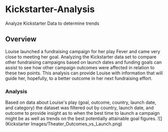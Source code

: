 # Kickstarter-Analysis
Analyze Kickstarter Data to determine trends
## Overview
Louise launched a fundraising campaign for her play Fever and came very close to meeting her goal. Analyzing the Kickstarter data set to compare other fundraising campaigns based on launch dates and funding goals can assist to see how other campaign outcomes were affected in relation to these two points. This analysis can provide Louise with information that will guide her, hopefully, to a better outcome in her next fundraising effort.
### Analysis
  Based on data about Louise's play (goal, outcome, country, launch date, and category) the dataset was filtered out by country, launch date, and outcome to provide insight as to   when the best time to launch a campaign might be as well as trends on the best potentially attainable goal figures.
![](Kickstarter Images/Theater_Outcomes_vs_Launch.png)


